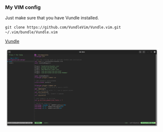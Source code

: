 ### My VIM config

Just make sure that you have Vundle installed.

    git clone https://github.com/VundleVim/Vundle.vim.git ~/.vim/bundle/Vundle.vim

[Vundle](https://github.com/VundleVim/Vundle.vim)

![alt text](screenshot.png "VIM Screenshot")
